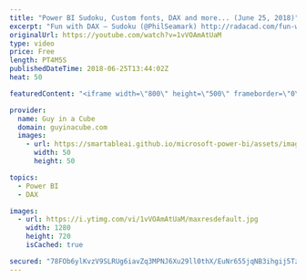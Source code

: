 ```yaml
---
title: "Power BI Sudoku, Custom fonts, DAX and more... (June 25, 2018)"
excerpt: "Fun with DAX – Sudoku (@PhilSeamark) http://radacad.com/fun-with-dax-sudoku  Custom Web Fonts and Icons in Power BI (@dataveld) https://dataveld.com/2018/06/18/custom-web-fonts-and-icons-in-power-bi/  POWER BI REPORT SERVER DEVOPS (Trisha McCormick) https://www.blue-granite.com/blog/power-bi-report-server-devops"
originalUrl: https://youtube.com/watch?v=1vVOAmAtUaM
type: video
price: Free
length: PT4M5S
publishedDateTime: 2018-06-25T13:44:02Z
heat: 50

featuredContent: "<iframe width=\"800\" height=\"500\" frameborder=\"0\" src=\"https://www.youtube.com/embed/1vVOAmAtUaM\" allow=\"accelerometer; autoplay; encrypted-media; gyroscope; picture-in-picture\" allowfullscreen></iframe>"

provider:
  name: Guy in a Cube
  domain: guyinacube.com
  images:
    - url: https://smartableai.github.io/microsoft-power-bi/assets/images/organizations/guyinacube.com-50x50.jpg
      width: 50
      height: 50

topics:
  - Power BI
  - DAX

images:
  - url: https://i.ytimg.com/vi/1vVOAmAtUaM/maxresdefault.jpg
    width: 1280
    height: 720
    isCached: true

secured: "78FOb6ylKvzV9SLRUg6iavZq3MPNJ6Xu29ll0thX/EuNr655jqNB3ihgij5Tzi7aV1mQmoaBEdgd/97/cTIOFxYSjT+/RvwbmXjN1IhX/hN71w6nMa97i7UhJQVQGzwZTB1tq94shp2IztssfzD77Ahj33+sRjNS4yM4U41O4/1N4a9i/YAl3uNU23aCnoQ8Rd7GPCraNc3Ua01Rz9tjp4qRxr3jzEobvuzUY+PxaI1PsVOZD5Lf4fvc7ExCZ8Y5qK6j96o1QefNi8kru+RyNh39OWYycmJ+rHi6ULTgJie7IOKooBKzvnc6putEiJHGIqWyoNogRGkiVDYHvjeXC/uIr+e073GMSJMfvowK7zBOtoNZwxSxd6COykXjjNu1WrMvnuUUjQp4GM+E1vAAeGj7TKItBFTYgzcQjIVKn08=;kafFLbcJi2MlUE51mbZUyA=="
---
```



